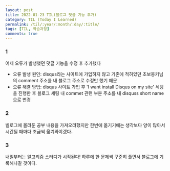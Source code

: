 ```yaml
---
layout: post
title: 2022-01-23 TIL(블로그 댓글 기능 추가) 
category: TIL (Today I Learned)
permalink: /til/:year/:month/:day/:title/
tags: [TIL, 학습과정]
comments: true
---
```


### 1
어제 오류가 발생했던 댓글 기능을 수정 후 추가했다
- 오류 발생 원인: disqus라는 사이트에 가입하지 않고 기존에 적혀있던 초보몽키님의 comment 주소를 내 블로그 주소로 수정만 했기 때문
- 오류 해결 방법: disqus 사이트 가입 후 'I want install Disqus on my site' 세팅을 진행한 후 블로그 세팅 내 commet 관련 부분 주소를 내 disquss short name으로 변경

### 2
벨로그에 올려둔 공부 내용을 가져오려했지만 한번에 옮기기에는 생각보다 양이 많아서 시간될 때마다 조금씩 옮겨와야겠다..

### 3
내일부터는 알고리즘 스터디가 시작된다! 하루에 한 문제씩 꾸준히 풀면서 블로그에 기록해나갈 것이다.
